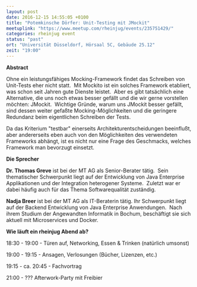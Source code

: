 ```yaml
---
layout: post
date: 2016-12-15 14:55:05 +0100
title: "Potemkinsche Dörfer: Unit-Testing mit JMockit"
meetuplink: "https://www.meetup.com/rheinjug/events/235751429/"
categories: rheinjug event
status: "past"
ort: "Universität Düsseldorf, Hörsaal 5C, Gebäude 25.12"
zeit: "19:00"
---
```

<p><b>Abstract</b></p> <p>Ohne ein leistungsfähiges Mocking-Framework findet das Schreiben von Unit-Tests eher nicht statt.  Mit Mockito ist ein solches Framework etabliert, was schon seit Jahren gute Dienste leistet.  Aber es gibt tatsächlich eine Alternative, die uns noch etwas besser gefällt und die wir gerne vorstellen möchten: JMockit.  Wichtige Gründe, warum uns JMockit besser gefällt, sind dessen weiter gefaßte Mocking-Möglichkeiten und die geringere Redundanz beim eigentlichen Schreiben der Tests.</p> <p>Da das Kriterium "testbar" einerseits Architekturentscheidungen beeinflußt, aber andererseits eben auch von den Möglichkeiten des verwendeten Frameworks abhängt, ist es nicht nur eine Frage des Geschmacks, welches Framework man bevorzugt einsetzt.</p> <p><b>Die Sprecher</b></p> <p><b>Dr. Thomas Greve</b> ist bei der MT AG als Senior-Berater tätig.  Sein thematischer Schwerpunkt liegt auf der Entwicklung von Java Enterprise Applikationen und der Integration heterogener Systeme.  Zuletzt war er dabei häufig auch für das Thema Softwarequalität zuständig.</p> <p><b>Nadja Breer</b> ist bei der MT AG als IT-Beraterin tätig. Ihr Schwerpunkt liegt auf der Backend Entwicklung von Java Enterprise Anwendungen.  Nach ihrem Studium der Angewandten Informatik in Bochum, beschäftigt sie sich aktuell mit Microservices und Docker.</p> <p><b>Wie läuft ein rheinjug Abend ab?</b></p> <p>18:30 - 19:00 - Türen auf, Networking, Essen &amp; Trinken (natürlich umsonst)</p> <p>19:00 - 19:15 - Ansagen, Verlosungen (Bücher, Lizenzen, etc.)</p> <p>19:15 - ca. 20:45 - Fachvortrag</p> <p>21:00 - ??? Afterwork-Party mit Freibier</p> <p><b><br/></b></p> 
